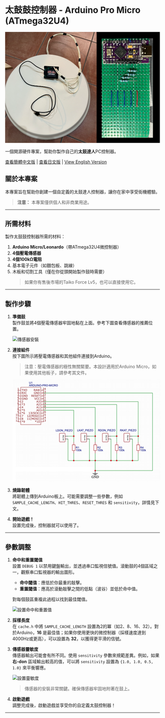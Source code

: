 # 太鼓鼓控制器 - Arduino Pro Micro (ATmega32U4)

![太鼓鼓控制器](./images/ATMegaTaiko.png)

一個開源硬件專案，幫助你製作自己的**太鼓達人**PC控制器。

[查看簡體中文版](./README_zh-Hans.md) | [查看日文版](./README_Japanese.md) | [View English Version](./README.md)

## 關於本專案

本專案旨在幫助你創建一個自定義的太鼓達人控制器，讓你在家中享受街機體驗。

> **注意：** 本專案僅供個人和非商業用途。

---

## 所需材料

製作太鼓鼓控制器所需的材料：

1. **Arduino Micro/Leonardo**（帶ATmega32U4微控制器）
2. **4個壓電傳感器**
3. **4個100kΩ電阻**
4. 基本電子元件（如麵包板、跳線）
5. 木板和切割工具（僅在你從頭開始製作鼓時需要）  
   > 如果你有售後市場的Taiko Force Lv5，也可以直接使用它。

---

## 製作步驟

1. **準備鼓**  
   製作鼓並將4個壓電傳感器牢固地黏在上面。參考下圖查看傳感器的推薦位置。

   ![傳感器安裝](./images/piezo_locations.png)

2. **連接組件**  
   按下圖所示將壓電傳感器和其他組件連接到Arduino。  
   > 注意：壓電傳感器的極性無關緊要。本設計適用於Arduino Micro，如果使用其他板子，請參考其文件。

   ![控制器電路圖](./images/scheme.png)

3. **燒錄韌體**  
   將韌體上傳到Arduino板上。可能需要調整一些參數，例如 `SAMPLE_CACHE_LENGTH`、`HIT_THRES`、`RESET_THRES` 和 `sensitivity`，詳情見下文。

4. **開始遊戲！**  
   設置完成後，控制器就可以使用了。

---

## 參數調整

1. **命中和重置閾值**  
   設置 `DEBUG 1` 以禁用鍵盤輸出，並透過串口監視信號值。滾動鼓的4個區域之一，觀察串口監視器的輸出圖形。  
   - **命中閾值**：應低於你最重的敲擊。
   - **重置閾值**：應高於滾動敲擊之間的低點（波谷）並低於命中值。  

   對每個鼓區重複此過程以找到最佳閾值。

   ![設置命中和重置值](./images/tune_hit_reset.png)

2. **採樣長度**  
   在 `cache.h` 中將 `SAMPLE_CACHE_LENGTH` 設置為2的冪（如2、8、16、32）。對於Arduino，**16** 是最佳值；如果你使用更快的微控制器（採樣速度達到4000Hz或更高），可以設置為 **32**，以獲得更平滑的信號。

3. **傳感器靈敏度**  
   傳感器輸出可能會有所不同。使用 `sensitivity` 參數來規範差異。例如，如果 **右-don** 區域輸出較高的值，可以將 `sensitivity` 設置為 `{1.0, 1.0, 0.5, 1.0}` 來平衡響應。

   ![設置靈敏度](./images/tune_sensitivities.png)

   > 傳感器的安裝非常關鍵。確保傳感器牢固地附著在鼓上。

4. **啟動遊戲**  
   調整完成後，啟動遊戲並享受你的自定義太鼓控制器！

---

